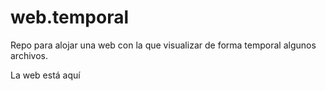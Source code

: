 # web.temporal

Repo para alojar una web con la que visualizar de forma temporal algunos archivos.

La web está aquí

